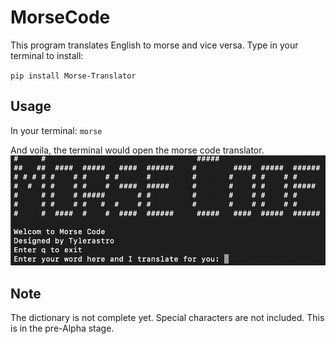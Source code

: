# MorseCode

This program translates English to morse and vice versa.
Type in your terminal to install:

`pip install Morse-Translator`

## Usage

In your terminal:
`morse`

And voila, the terminal would open the morse code translator.
![screenshot](screenshot.png)

## Note
The dictionary is not complete yet. Special characters are not included.
This is in the pre-Alpha stage.